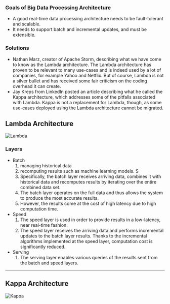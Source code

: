 ### Goals of Big Data Processing Architecture
* A good real-time data processing architecture needs to be fault-tolerant and scalable.
* It needs to support batch and incremental updates, and must be extensible.

### Solutions 
* Nathan Marz, creator of Apache Storm, describing what we have come to know as the Lambda architecture. The Lambda architecture has proven to be relevant to many use-cases and is indeed used by a lot of companies, for example Yahoo and Netflix. But of course, Lambda is not a silver bullet and has received some fair criticism on the coding overhead it can create.
* Jay Kreps from LinkedIn posted an article describing what he called the Kappa architecture, which addresses some of the pitfalls associated with Lambda. Kappa is not a replacement for Lambda, though, as some use-cases deployed using the Lambda architecture cannot be migrated.

## Lambda Architecture

![Lambda](https://www.ericsson.com/research-blog/wp-content/uploads/2015/11/LambdaKappa1_1.png)

### Layers
* Batch
  1. managing historical data
  2. recomputing results such as machine learning models. S
  3. Specifically, the batch layer receives arriving data, combines it with historical data and recomputes results by iterating over the entire combined data set. 
  4. The batch layer operates on the full data and thus allows the system to produce the most accurate results. 
  5. However, the results come at the cost of high latency due to high computation time.
* Speed
  1. The speed layer is used in order to provide results in a low-latency, near real-time fashion. 
  2. The speed layer receives the arriving data and performs incremental updates to the batch layer results. Thanks to the incremental algorithms implemented at the speed layer, computation cost is significantly reduced. 
* Serving
  1. The serving layer enables various queries of the results sent from the batch and speed layers.
***

## Kappa Architecture

![Kappa](https://www.ericsson.com/research-blog/wp-content/uploads/2015/11/LambdaKappa1_2.png)
